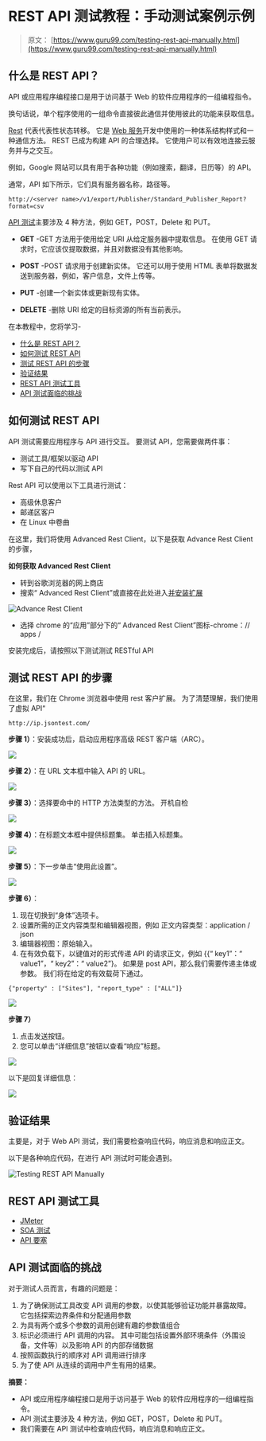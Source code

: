 # REST API 测试教程：手动测试案例示例

> 原文： [https://www.guru99.com/testing-rest-api-manually.html](https://www.guru99.com/testing-rest-api-manually.html)

## 什么是 REST API？

API 或应用程序编程接口是用于访问基于 Web 的软件应用程序的一组编程指令。

换句话说，单个程序使用的一组命令直接彼此通信并使用彼此的功能来获取信息。

[Rest](/restful-web-services.html) 代表代表性状态转移。 它是 [Web 服务](/web-services-tutorial.html)开发中使用的一种体系结构样式和一种通信方法。 REST 已成为构建 API 的合理选择。 它使用户可以有效地连接云服务并与之交互。

例如，Google 网站可以具有用于各种功能（例如搜索，翻译，日历等）的 API。

通常，API 如下所示，它们具有服务器名称，路径等。

```
http://<server name>/v1/export/Publisher/Standard_Publisher_Report?format=csv
```

[API 测试](/api-testing.html)主要涉及 4 种方法，例如 GET，POST，Delete 和 PUT。

*   **GET** -GET 方法用于使用给定 URI 从给定服务器中提取信息。 在使用 GET 请求时，它应该仅提取数据，并且对数据没有其他影响。

*   **POST** -POST 请求用于创建新实体。 它还可以用于使用 HTML 表单将数据发送到服务器，例如，客户信息，文件上传等。

*   **PUT** -创建一个新实体或更新现有实体。

*   **DELETE** -删除 URI 给定的目标资源的所有当前表示。

在本教程中，您将学习-

*   [什么是 REST API？](#1)
*   [如何测试 REST API](#2)
*   [测试 REST API 的步骤](#3)
*   [验证结果](#4)
*   [REST API 测试工具](#5)
*   [API 测试面临的挑战](#6)

## 如何测试 REST API

API 测试需要应用程序与 API 进行交互。 要测试 API，您需要做两件事：

*   测试工具/框架以驱动 API
*   写下自己的代码以测试 API

Rest API 可以使用以下工具进行测试：

*   高级休息客户
*   邮递区客户
*   在 Linux 中卷曲

在这里，我们将使用 Advanced Rest Client，以下是获取 Advance Rest Client 的步骤，

**如何获取 Advanced Rest Client**

*   转到谷歌浏览器的网上商店
*   搜索“ Advanced Rest Client”或直接在此处进入[并安装扩展](https://chrome.google.com/webstore/detail/advanced-rest-client/hgmloofddffdnphfgcellkdfbfbjeloo)

![Advance Rest Client](img/04a2513874e3b0e973cdf720ecd36fd2.png)

*   选择 chrome 的“应用”部分下的“ Advanced Rest Client”图标-chrome：// apps /

安装完成后，请按照以下测试测试 RESTful API

## 测试 REST API 的步骤

在这里，我们在 Chrome 浏览器中使用 rest 客户扩展。 为了清楚理解，我们使用了虚拟 API“

```
http://ip.jsontest.com/
```

**步骤 1）**：安装成功后，启动应用程序高级 REST 客户端（ARC）。

![](img/e4271e4ea8b5f38bea14f385ca52cabb.png)

**步骤 2）**：在 URL 文本框中输入 API 的 URL。

![](img/f48ff652f14e2cd95d68b7aeb936b5f7.png)

**步骤 3）**：选择要命中的 HTTP 方法类型的方法。 开机自检

![](img/fcae8e26e416e78f7bb206900e8fa46b.png)

**步骤 4）**：在标题文本框中提供标题集。 单击插入标题集。

![](img/96da4c3b6d3fea921bb1edbb39f1cc27.png)

**步骤 5）**：下一步单击“使用此设置”。

[![](img/be5c3214f7d53d923897a75691125f47.png) ](/images/1/081419_0518_StepsforTes5.png) 

**步骤 6）**：

1.  现在切换到“身体”选项卡。
2.  设置所需的正文内容类型和编辑器视图，例如 正文内容类型：application / json
3.  编辑器视图：原始输入。
4.  在有效负载下，以键值对的形式传递 API 的请求正文，例如 {{“ key1”：“ value1”，“ key2”：“ value2”}。 如果是 post API，那么我们需要传递主体或参数。 我们将在给定的有效载荷下通过。

```
{"property" : ["Sites"], "report_type" : ["ALL"]}

```

![](img/0810a7c2aec39d1830b30d5713bbabb4.png)

**步骤 7）**

1.  点击发送按钮。
2.  您可以单击“详细信息”按钮以查看“响应”标题。

![](img/ddc5e683a3d94e1b7a9ea084149d42b7.png)

以下是回复详细信息：

![](img/b39fb9a3fd139b0f6975915369c2bf26.png)

## 验证结果

主要是，对于 Web API 测试，我们需要检查响应代码，响应消息和响应正文。

以下是各种响应代码，在进行 API 测试时可能会遇到。

![Testing REST API Manually](img/e47926a6c55d439c4a0b52a39597e9c1.png)

## REST API 测试工具

*   [JMeter](/jmeter-tutorials.html)
*   [SOA 测试](https://prsft.co/2n5b5lj)
*   [API 要塞](https://bit.ly/2GZcQbf)

## API 测试面临的挑战

对于测试人员而言，有趣的问题是：

1.  为了确保测试工具改变 API 调用的参数，以使其能够验证功能并暴露故障。 它包括探索边界条件和分配通用参数
2.  为具有两个或多个参数的调用创建有趣的参数值组合
3.  标识必须进行 API 调用的内容。 其中可能包括设置外部环境条件（外围设备，文件等）以及影响 API 的内部存储数据
4.  按照函数执行的顺序对 API 调用进行排序
5.  为了使 API 从连续的调用中产生有用的结果。

**摘要：**

*   API 或应用程序编程接口是用于访问基于 Web 的软件应用程序的一组编程指令。
*   API 测试主要涉及 4 种方法，例如 GET，POST，Delete 和 PUT。
*   我们需要在 API 测试中检查响应代码，响应消息和响应正文。